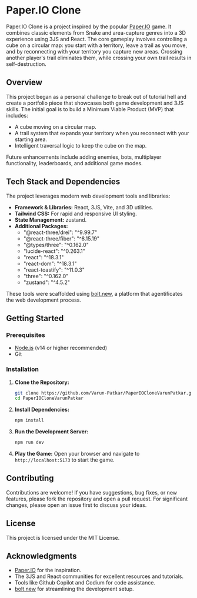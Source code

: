 # Paper.IO Clone

Paper.IO Clone is a project inspired by the popular [Paper.IO](http://paper.io/) game. It combines classic elements from Snake and area-capture genres into a 3D experience using 3JS and React. The core gameplay involves controlling a cube on a circular map: you start with a territory, leave a trail as you move, and by reconnecting with your territory you capture new areas. Crossing another player's trail eliminates them, while crossing your own trail results in self-destruction.

## Overview

This project began as a personal challenge to break out of tutorial hell and create a portfolio piece that showcases both game development and 3JS skills. The initial goal is to build a Minimum Viable Product (MVP) that includes:

- A cube moving on a circular map.
- A trail system that expands your territory when you reconnect with your starting area.
- Intelligent traversal logic to keep the cube on the map.

Future enhancements include adding enemies, bots, multiplayer functionality, leaderboards, and additional game modes.

## Tech Stack and Dependencies

The project leverages modern web development tools and libraries:

- **Framework & Libraries:** React, 3JS, Vite, and 3D utilities.
- **Tailwind CSS:** For rapid and responsive UI styling.
- **State Management:** zustand.
- **Additional Packages:**
  - "@react-three/drei": "^9.99.7"
  - "@react-three/fiber": "^8.15.19"
  - "@types/three": "^0.162.0"
  - "lucide-react": "^0.263.1"
  - "react": "^18.3.1"
  - "react-dom": "^18.3.1"
  - "react-toastify": "^11.0.3"
  - "three": "^0.162.0"
  - "zustand": "^4.5.2"

These tools were scaffolded using [bolt.new](https://bolt.new/), a platform that agentificates the web development process.

## Getting Started

### Prerequisites

- [Node.js](https://nodejs.org/) (v14 or higher recommended)
- Git

### Installation

1. **Clone the Repository:**

   ```bash
   git clone https://github.com/Varun-Patkar/PaperIOCloneVarunPatkar.git
   cd PaperIOCloneVarunPatkar
   ```

2. **Install Dependencies:**

   ```bash
   npm install
   ```

3. **Run the Development Server:**

   ```bash
   npm run dev
   ```

4. **Play the Game:**
   Open your browser and navigate to `http://localhost:5173` to start the game.

## Contributing

Contributions are welcome! If you have suggestions, bug fixes, or new features, please fork the repository and open a pull request. For significant changes, please open an issue first to discuss your ideas.

## License

This project is licensed under the MIT License.

## Acknowledgments

- [Paper.IO](http://paper.io/) for the inspiration.
- The 3JS and React communities for excellent resources and tutorials.
- Tools like Github Copilot and Codium for code assistance.
- [bolt.new](https://bolt.new/) for streamlining the development setup.
